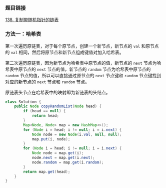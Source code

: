 ### 题目链接
[138. 复制带随机指针的链表](https://leetcode.cn/problems/copy-list-with-random-pointer)

### 方法一：哈希表
第一次遍历原链表，对于每个原节点，创建一个新节点，新节点的 `val` 和原节点的 `val` 相同，然后将原节点和新节点组成键值对加入哈希表。

第二次遍历原链表，因为新节点为哈希表中原节点的值，新节点的 `next` 节点为哈希表中原节点的 `next` 节点的值，新节点的 `random` 节点为哈希表中原节点的 `random` 节点的值，所以可以直接通过原节点的 `next` 节点键和 `random` 节点键找到对应的新节点的 `next` 节点和 `random` 节点。

原链表头节点在哈希表中的映射即为新链表的头结点。

```Java
class Solution {
    public Node copyRandomList(Node head) {
        if (head == null) {
            return head;
        }
        Map<Node, Node> map = new HashMap<>();
        for (Node i = head; i != null; i = i.next) {
            Node node = new Node(i.val, null, null);
            map.put(i, node);
        }
        for (Node i = head; i != null; i = i.next) {
            Node node = map.get(i);
            node.next = map.get(i.next);
            node.random = map.get(i.random);
        }
        return map.get(head);
    }
}
```